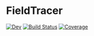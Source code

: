 # FieldTracer

[![Dev](https://img.shields.io/badge/docs-dev-blue.svg)](https://henry2004y.github.io/FieldTracer.jl/dev)
[![Build Status](https://travis-ci.com/henry2004y/FieldTracer.jl.svg?branch=master)](https://travis-ci.com/henry2004y/FieldTracer.jl)
[![Coverage](https://codecov.io/gh/henry2004y/FieldTracer.jl/branch/master/graph/badge.svg)](https://codecov.io/gh/henry2004y/FieldTracer.jl)
